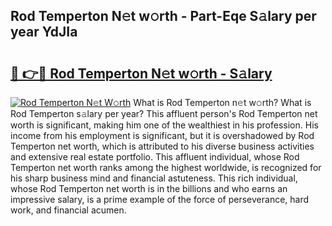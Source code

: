 ## Rod Temperton N𝚎t w𝚘rth - Part-Eqe S𝚊lary per year YdJIa

# <h2><a href="http://gc2ib9v.nevu.top/?p=Rod+Temperton">🔗 👉🔴 Rod Temperton N𝚎t w𝚘rth - S𝚊lary</a></h2>

[![Rod Temperton N𝚎t W𝚘rth](https://i.imgur.com/Oavwk0R.jpeg)](http://gc2ib9v.nevu.top/?p=Rod+Temperton)
What is Rod Temperton n𝚎t w𝚘rth? What is Rod Temperton s𝚊lary per year?
This affluent person's Rod Temperton net worth is significant, making him one of the wealthiest in his profession. His income from his employment is significant, but it is overshadowed by Rod Temperton net worth, which is attributed to his diverse business activities and extensive real estate portfolio. This affluent individual, whose Rod Temperton net worth ranks among the highest worldwide, is recognized for his sharp business mind and financial astuteness. This rich individual, whose Rod Temperton net worth is in the billions and who earns an impressive salary, is a prime example of the force of perseverance, hard work, and financial acumen.
